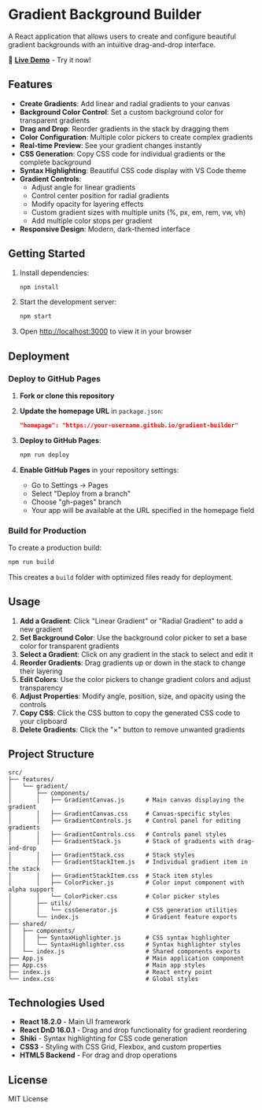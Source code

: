 # Gradient Background Builder

A React application that allows users to create and configure beautiful gradient backgrounds with an intuitive drag-and-drop interface.

🚀 **[Live Demo](https://yourusername.github.io/gradient-builder)** - Try it now!

## Features

- **Create Gradients**: Add linear and radial gradients to your canvas
- **Background Color Control**: Set a custom background color for transparent gradients
- **Drag and Drop**: Reorder gradients in the stack by dragging them
- **Color Configuration**: Multiple color pickers to create complex gradients
- **Real-time Preview**: See your gradient changes instantly
- **CSS Generation**: Copy CSS code for individual gradients or the complete background
- **Syntax Highlighting**: Beautiful CSS code display with VS Code theme
- **Gradient Controls**:
  - Adjust angle for linear gradients
  - Control center position for radial gradients
  - Modify opacity for layering effects
  - Custom gradient sizes with multiple units (%, px, em, rem, vw, vh)
  - Add multiple color stops per gradient
- **Responsive Design**: Modern, dark-themed interface

## Getting Started

1. Install dependencies:

   ```bash
   npm install
   ```

2. Start the development server:

   ```bash
   npm start
   ```

3. Open [http://localhost:3000](http://localhost:3000) to view it in your browser

## Deployment

### Deploy to GitHub Pages

1. **Fork or clone this repository**

2. **Update the homepage URL** in `package.json`:
   ```json
   "homepage": "https://your-username.github.io/gradient-builder"
   ```

3. **Deploy to GitHub Pages**:
   ```bash
   npm run deploy
   ```

4. **Enable GitHub Pages** in your repository settings:
   - Go to Settings → Pages
   - Select "Deploy from a branch"
   - Choose "gh-pages" branch
   - Your app will be available at the URL specified in the homepage field

### Build for Production

To create a production build:

```bash
npm run build
```

This creates a `build` folder with optimized files ready for deployment.

## Usage

1. **Add a Gradient**: Click "Linear Gradient" or "Radial Gradient" to add a new gradient
2. **Set Background Color**: Use the background color picker to set a base color for transparent gradients
3. **Select a Gradient**: Click on any gradient in the stack to select and edit it
4. **Reorder Gradients**: Drag gradients up or down in the stack to change their layering
5. **Edit Colors**: Use the color pickers to change gradient colors and adjust transparency
6. **Adjust Properties**: Modify angle, position, size, and opacity using the controls
7. **Copy CSS**: Click the CSS button to copy the generated CSS code to your clipboard
8. **Delete Gradients**: Click the "×" button to remove unwanted gradients

## Project Structure

```
src/
├── features/
│   └── gradient/
│       ├── components/
│       │   ├── GradientCanvas.js      # Main canvas displaying the gradient
│       │   ├── GradientCanvas.css     # Canvas-specific styles
│       │   ├── GradientControls.js    # Control panel for editing gradients
│       │   ├── GradientControls.css   # Controls panel styles
│       │   ├── GradientStack.js       # Stack of gradients with drag-and-drop
│       │   ├── GradientStack.css      # Stack styles
│       │   ├── GradientStackItem.js   # Individual gradient item in the stack
│       │   ├── GradientStackItem.css  # Stack item styles
│       │   ├── ColorPicker.js         # Color input component with alpha support
│       │   └── ColorPicker.css        # Color picker styles
│       ├── utils/
│       │   └── cssGenerator.js        # CSS generation utilities
│       └── index.js                   # Gradient feature exports
├── shared/
│   ├── components/
│   │   ├── SyntaxHighlighter.js       # CSS syntax highlighter
│   │   └── SyntaxHighlighter.css      # Syntax highlighter styles
│   └── index.js                       # Shared components exports
├── App.js                             # Main application component
├── App.css                            # Main app styles
├── index.js                           # React entry point
└── index.css                          # Global styles
```

## Technologies Used

- **React 18.2.0** - Main UI framework
- **React DnD 16.0.1** - Drag and drop functionality for gradient reordering
- **Shiki** - Syntax highlighting for CSS code generation
- **CSS3** - Styling with CSS Grid, Flexbox, and custom properties
- **HTML5 Backend** - For drag and drop operations

## License

MIT License
